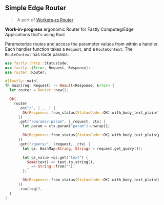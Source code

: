 ## Simple Edge Router

> A port of [Workers-rs Router](https://github.com/cloudflare/workers-rs/blob/main/worker/src/router.rs)

**Work-in-progress** ergonomic Router for Fastly Compute@Edge Applications that's using Rust

Parameterize routes and access the parameter values from within a handler. Each handler function takes a
`Request`, and a `RouteContext`. The `RouteContext` has route params.

```rust
use fastly::http::StatusCode;
use fastly::{Error, Request, Response};
use router::Router;

#[fastly::main]
fn main(req: Request) -> Result<Response, Error> {
  let router = Router::new();

  Ok(
    router
      .on("/", |_, _| {
        Ok(Response::from_status(StatusCode::OK).with_body_text_plain("Hello from Rust at the Edge."))
      })
      .get("/params/:param", |_request, ctx| {
        let param = ctx.param("param").unwrap();

        Ok(Response::from_status(StatusCode::OK).with_body_text_plain(param))
      })
      .get("/query/", |request, _ctx| {
        let qs: HashMap<String, String> = request.get_query()?;

        let qs_value =qs.get("text") {
          Some(text) => text.to_string(),
          _ => String::from(""),
        };

        Ok(Response::from_status(StatusCode::OK).with_body_text_plain(&qs_value))
      })
      .run(req)?,
  )
}
```


